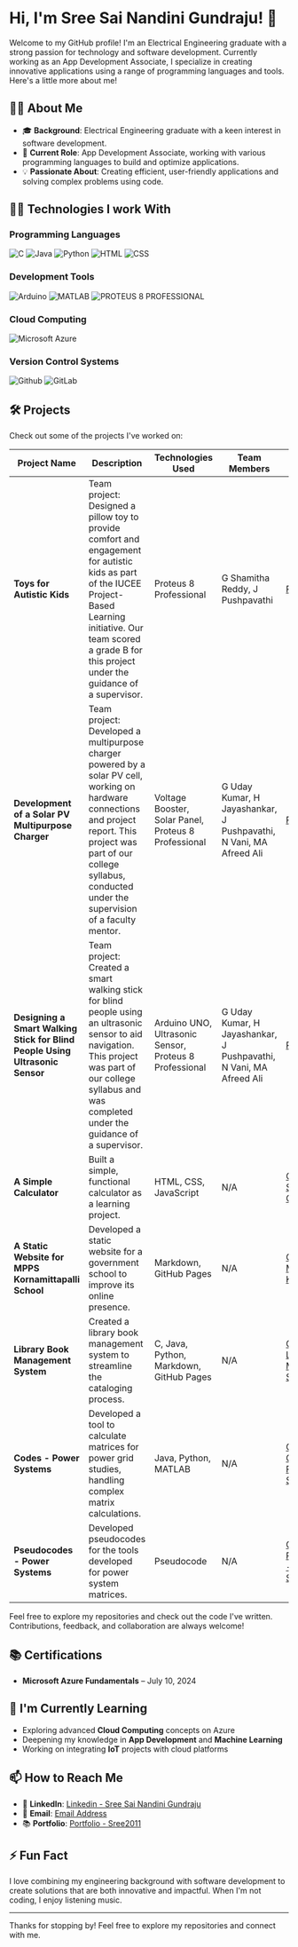 # Hi, I'm Sree Sai Nandini Gundraju! 👋

Welcome to my GitHub profile! I'm an Electrical Engineering graduate with a strong passion for technology and software development. Currently working as an App Development Associate, I specialize in creating innovative applications using a range of programming languages and tools. Here's a little more about me!

## 👨‍💻 About Me
- 🎓 **Background**: Electrical Engineering graduate with a keen interest in software development.
- 💼 **Current Role**: App Development Associate, working with various programming languages to build and optimize applications.
- 💡 **Passionate About**: Creating efficient, user-friendly applications and solving complex problems using code.

## 👨‍💻 Technologies I work With

### **Programming Languages**  
  ![C](https://img.shields.io/badge/C-Beginner-87CEFA?logoColor=blue&labelColor=FF6347)
  ![Java](https://img.shields.io/badge/Java-Beginner-87CEFA?logoColor=blue&labelColor=FF6347)
  ![Python](https://img.shields.io/badge/Python-Intermediate-4682B4?logoColor=blue&labelColor=FF6347)
  ![HTML](https://img.shields.io/badge/HTML-Advanced-1E90FF?logoColor=blue&labelColor=FF6347)
  ![CSS](https://img.shields.io/badge/CSS-Intermediate-4682B4?logoColor=blue&labelColor=FF6347)

### **Development Tools** 
  ![Arduino](https://img.shields.io/badge/Arduino%20UNO-Beginner-FFA07A?logoColor=black&labelColor=1E90FF)
  ![MATLAB](https://img.shields.io/badge/MATLAB-Beginner-FFA07A?logoColor=black&labelColor=1E90FF)
  ![PROTEUS 8 PROFESSIONAL](https://img.shields.io/badge/Proteus%208%20Professional-Beginner-FFA07A?logoColor=black&labelColor=1E90FF)

### **Cloud Computing**
  ![Microsoft Azure](https://img.shields.io/badge/Microsoft%20Azure-Beginner-D3D3D3?logoColr=black&labelColor=2E8B57)

### **Version Control Systems**
  ![Github](https://img.shields.io/badge/GitHub-Beginner-A9A9A9?logoColor=black&labelColor=98FB98)
  ![GitLab](https://img.shields.io/badge/GitLab-Beginner-A9A9A9?logoColor=black&labelColor=98FB98)

## 🛠️ Projects

Check out some of the projects I've worked on:

| **Project Name** | **Description** | **Technologies Used** | **Team Members** | **Link** |
|------------------|-----------------|-----------------------|------------------|----------|
| **Toys for Autistic Kids** | Team project: Designed a pillow toy to provide comfort and engagement for autistic kids as part of the IUCEE Project-Based Learning initiative. Our team scored a grade B for this project under the guidance of a supervisor. | Proteus 8 Professional | G Shamitha Reddy, J Pushpavathi | [Presentation](https://docs.google.com/presentation/d/1S8wO9kZYVjpJ093yIf9HCaSIm35YqRpH/edit?usp=sharing&ouid=100719691743885633732&rtpof=true&sd=true) |
| **Development of a Solar PV Multipurpose Charger** | Team project: Developed a multipurpose charger powered by a solar PV cell, working on hardware connections and project report. This project was part of our college syllabus, conducted under the supervision of a faculty mentor. | Voltage Booster, Solar Panel, Proteus 8 Professional | G Uday Kumar, H Jayashankar, J Pushpavathi, N Vani, MA Afreed Ali | [Report](https://drive.google.com/file/d/1PDeob6k3VOnDo0dQyoafGPzC1hCQknIQ/view?usp=sharing) |
| **Designing a Smart Walking Stick for Blind People Using Ultrasonic Sensor** | Team project: Created a smart walking stick for blind people using an ultrasonic sensor to aid navigation. This project was part of our college syllabus and was completed under the guidance of a supervisor. | Arduino UNO, Ultrasonic Sensor, Proteus 8 Professional | G Uday Kumar, H Jayashankar, J Pushpavathi, N Vani, MA Afreed Ali | [Report](https://drive.google.com/file/d/1x4I_NYl9spLyIM0BQqtgIlD4Gl3TtJzT/view?usp=sharing) |
| **A Simple Calculator** | Built a simple, functional calculator as a learning project. | HTML, CSS, JavaScript | N/A | [GitHub - A Simple Calculator](https://sree2011.github.io/a-simple-calculator/) |
| **A Static Website for MPPS Kornamittapalli School** | Developed a static website for a government school to improve its online presence. | Markdown, GitHub Pages | N/A | [GitHub - MPPS Kornamittapalli](https://sree2011.github.io/mpps-kornamittapalli/) |
| **Library Book Management System** | Created a library book management system to streamline the cataloging process. | C, Java, Python, Markdown, GitHub Pages | N/A | [GitHub - Library Book Management System](https://sree2011.github.io/library-management-system-main-doc/) |
| **Codes - Power Systems** | Developed a tool to calculate matrices for power grid studies, handling complex matrix calculations. | Java, Python, MATLAB | N/A | [GitHub - Codes - Power Systems](https://sree2011.github.io/codes-loadflow-analysis/) |
| **Pseudocodes - Power Systems** | Developed pseudocodes for the tools developed for power system matrices. | Pseudocode | N/A | [GitHub - Pseudocodes - Power Systems](https://sree2011.github.io/pseudocodes-load-flow-analysis/)|

Feel free to explore my repositories and check out the code I've written. Contributions, feedback, and collaboration are always welcome!

## 📚 Certifications
- **Microsoft Azure Fundamentals** – July 10, 2024

## 🌱 I'm Currently Learning
- Exploring advanced **Cloud Computing** concepts on Azure
- Deepening my knowledge in **App Development** and **Machine Learning**
- Working on integrating **IoT** projects with cloud platforms

## 📫 How to Reach Me
- 💬 **LinkedIn**: [Linkedin - Sree Sai Nandini Gundraju](https://www.linkedin.com/in/g-sree-sai-nandini/)
- 📧 **Email**: [Email Address](mailto:gundrajusreesainandini@gmail.com)
- 📚 **Portfolio**: [Portfolio - Sree2011](https://sree2011.github.io/portfolio-md-Sree2011/)

## ⚡ Fun Fact
I love combining my engineering background with software development to create solutions that are both innovative and impactful. When I'm not coding, I enjoy listening music.

---

Thanks for stopping by! Feel free to explore my repositories and connect with me.
